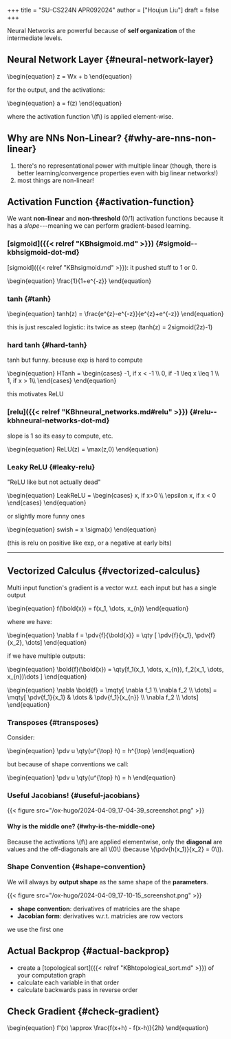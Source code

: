 +++
title = "SU-CS224N APR092024"
author = ["Houjun Liu"]
draft = false
+++

Neural Networks are powerful because of **self organization** of the intermediate levels.


## Neural Network Layer {#neural-network-layer}

\begin{equation}
z = Wx + b
\end{equation}

for the output, and the activations:

\begin{equation}
a = f(z)
\end{equation}

where the activation function \\(f\\) is applied element-wise.


## Why are NNs Non-Linear? {#why-are-nns-non-linear}

1.  there's no representational power with multiple linear (though, there is better learning/convergence properties even with big linear networks!)
2.  most things are non-linear!


## Activation Function {#activation-function}

We want **non-linear** and **non-threshold** (0/1) activation functions because it has a _slope_---meaning we can perform gradient-based learning.


### [sigmoid]({{< relref "KBhsigmoid.md" >}}) {#sigmoid--kbhsigmoid-dot-md}

[sigmoid]({{< relref "KBhsigmoid.md" >}}): it pushed stuff to 1 or 0.

\begin{equation}
\frac{1}{1+e^{-z}}
\end{equation}


### tanh {#tanh}

\begin{equation}
tanh(z) = \frac{e^{z}-e^{-z}}{e^{z}+e^{-z}}
\end{equation}

this is just rescaled logistic: its twice as steep (tanh(z) = 2sigmoid(2z)-1)


### hard tanh {#hard-tanh}

tanh but funny. because exp is hard to compute

\begin{equation}
HTanh = \begin{cases}
-1, if x < -1 \\\\
0, if -1 \leq x \leq  1 \\\\
1, if x > 1\\\\
\end{cases}
\end{equation}

this motivates ReLU


### [relu]({{< relref "KBhneural_networks.md#relu" >}}) {#relu--kbhneural-networks-dot-md}

slope is 1 so its easy to compute, etc.

\begin{equation}
ReLU(z) = \max(z,0)
\end{equation}


### Leaky ReLU {#leaky-relu}

"ReLU like but not actually dead"

\begin{equation}
LeakReLU = \begin{cases}
x, if x>0 \\\\
\epsilon x, if x < 0
\end{cases}
\end{equation}

or slightly more funny ones

\begin{equation}
swish = x \sigma(x)
\end{equation}

(this is relu on positive like exp,  or a negative at early bits)

---


## Vectorized Calculus {#vectorized-calculus}

Multi input function's gradient is a vector w.r.t. each input but has a single output

\begin{equation}
f(\bold{x}) = f(x\_1, \dots, x\_{n})
\end{equation}

where we have:

\begin{equation}
\nabla f = \pdv{f}{\bold{x}} = \qty [ \pdv{f}{x\_1}, \pdv{f}{x\_2}, \dots]
\end{equation}

if we have multiple outputs:

\begin{equation}
\bold{f}(\bold{x}) = \qty[f\_1(x\_1, \dots, x\_{n}), f\_2(x\_1, \dots, x\_{n})\dots ]
\end{equation}

\begin{equation}
\nabla \bold{f} = \mqty[ \nabla f\_1 \\\ \nabla f\_2 \\\ \dots] = \mqty[ \pdv{f\_1}{x\_1} & \dots & \pdv{f\_1}{x\_{n}} \\\ \nabla f\_2 \\\ \dots]
\end{equation}


### Transposes {#transposes}

Consider:

\begin{equation}
\pdv u \qty(u^{\top} h) = h^{\top}
\end{equation}

but because of shape conventions we call:

\begin{equation}
\pdv u \qty(u^{\top} h) = h
\end{equation}


### Useful Jacobians! {#useful-jacobians}

{{< figure src="/ox-hugo/2024-04-09_17-04-39_screenshot.png" >}}


#### Why is the middle one? {#why-is-the-middle-one}

Because the activations \\(f\\) are applied elementwise, only the **diagonal** are values and the off-diagonals are all \\(0\\) (because \\(\pdv{h(x\_1)}{x\_2} = 0\\)).


### Shape Convention {#shape-convention}

We will always by **output shape** as the same shape of the **parameters**.

{{< figure src="/ox-hugo/2024-04-09_17-10-15_screenshot.png" >}}

-   **shape convention**: derivatives of matricies are the shape
-   **Jacobian form**: derivatives w.r.t. matricies are row vectors

we use the first one


## Actual Backprop {#actual-backprop}

-   create a [topological sort]({{< relref "KBhtopological_sort.md" >}}) of your computation graph
-   calculate each variable in that order
-   calculate backwards pass in reverse order


## Check Gradient {#check-gradient}

\begin{equation}
f'(x) \approx \frac{f(x+h) - f(x-h)}{2h}
\end{equation}
